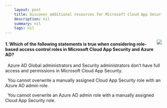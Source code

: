 ```yaml
---
    layout: post
    title: Discover additional resources for Microsoft Cloud App Security 
    description: nil
    summary: nil
    tags: nil
---
```



 <a target="_blank" href="https://docs.microsoft.com/en-us/learn/modules/discover-additional-blogs-microsoft-cloud-app-security/3-knowledge-check/"><i class="fas fa-external-link-alt"></i> </a>
 <img align="right" src="https://docs.microsoft.com/en-us/learn/achievements/generic-badge.svg">
####  1. Which of the following statements is true when considering role-based access control roles in Microsoft Cloud App Security and Azure AD?


<i class='far fa-square'></i> &nbsp;&nbsp;Azure AD Global administrators and Security administrators don’t have full access and permissions in Microsoft Cloud App Security.

<i class='far fa-square'></i> &nbsp;&nbsp;You cannot overwrite a manually assigned Cloud App Security role with an Azure AD admin role.

<i class='fas fa-check-square' style='color: Dodgerblue;'></i> &nbsp;&nbsp;You cannot overwrite an Azure AD admin role with a manually assigned Cloud App Security role.
<br />
<br />
<br />
